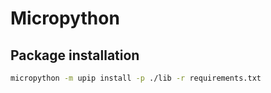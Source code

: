 # Micropython

## Package installation
```sh
micropython -m upip install -p ./lib -r requirements.txt
```
